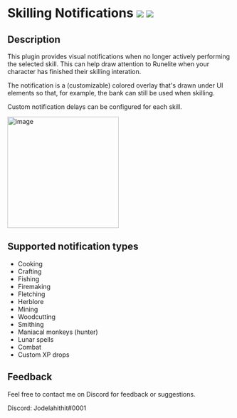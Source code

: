 # Skilling Notifications [![](https://img.shields.io/endpoint?url=https://i.pluginhub.info/shields/rank/plugin/skilling-notifications)](https://runelite.net/plugin-hub) [![](https://img.shields.io/endpoint?url=https://i.pluginhub.info/shields/installs/plugin/skilling-notifications)](https://runelite.net/plugin-hub)
## Description
This plugin provides visual notifications when no longer actively performing the selected skill.
This can help draw attention to Runelite when your character has finished their skilling interation.

The notification is a (customizable) colored overlay that's drawn under UI elements so that, for example, the bank can still be used when skilling.

Custom notification delays can be configured for each skill.

<img src="https://i.gyazo.com/a15d1192e39f5357d650a42b67274adf.png" alt="image" width="250"/>

## Supported notification types
- Cooking
- Crafting
- Fishing
- Firemaking
- Fletching
- Herblore
- Mining
- Woodcutting
- Smithing
- Maniacal monkeys (hunter)
- Lunar spells
- Combat
- Custom XP drops

## Feedback
Feel free to contact me on Discord for feedback or suggestions.

Discord: Jodelahithit#0001
